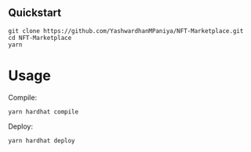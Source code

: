 ## Quickstart

```
git clone https://github.com/YashwardhanMPaniya/NFT-Marketplace.git
cd NFT-Marketplace
yarn
```

# Usage

Compile:

```
yarn hardhat compile
```

Deploy:

```
yarn hardhat deploy
```
